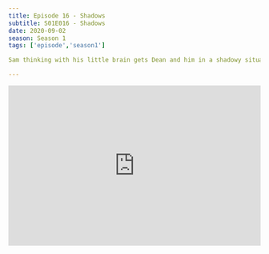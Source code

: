 ```yaml
---
title: Episode 16 - Shadows
subtitle: S01E016 - Shadows
date: 2020-09-02
season: Season 1
tags: ['episode','season1']

Sam thinking with his little brain gets Dean and him in a shadowy situation. Some old friends join the boys in this exciting episode.

---
```




<iframe src="https://cast.rocks/player/27557/Supernatural-16-Shadow.mp3?episodeTitle=Episode%2016%20-%20Shadow&podcastTitle=Couple%20of%20Idjits&episodeDate=September%202nd%2C%202020&imageURL=https%3A%2F%2Fcast.rocks%2Fhosting%2F27557%2Ffeeds%2FCAURZ.jpg" style="border: none; min-height: 265px; max-height: 320px; max-width: 558px; min-width: 270px; width: 100%; height: 100%;" scrollbars="no"></iframe>
